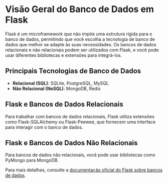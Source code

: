 # Visão Geral do Banco de Dados em Flask

Flask é um microframework que não impõe uma estrutura rígida para o banco de dados, permitindo que você escolha a tecnologia de banco de dados que melhor se adapte às suas necessidades. Os bancos de dados relacionais e não relacionais podem ser utilizados com Flask, e você pode usar diferentes bibliotecas e extensões para integrá-los.

## Principais Tecnologias de Banco de Dados

- **Relacional (SQL)**: SQLite, PostgreSQL, MySQL
- **Não Relacional (NoSQL)**: MongoDB, Redis

## Flask e Bancos de Dados Relacionais

Para trabalhar com bancos de dados relacionais, Flask utiliza extensões como Flask-SQLAlchemy ou Flask-Peewee, que fornecem uma interface para interagir com o banco de dados.

## Flask e Bancos de Dados Não Relacionais

Para bancos de dados não relacionais, você pode usar bibliotecas como PyMongo para MongoDB.

Para mais detalhes, consulte a [documentação oficial do Flask sobre bancos de dados](https://flask.palletsprojects.com/en/latest/patterns/sqlalchemy/).
